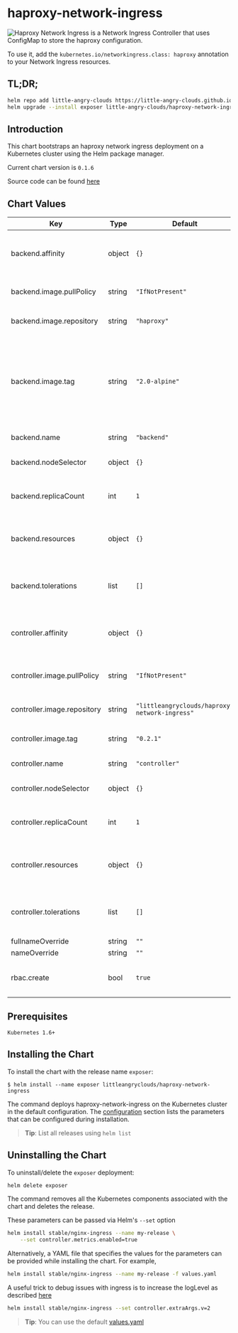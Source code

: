 haproxy-network-ingress
=======================

![Haproxy Network Ingress](https://github.com/little-angry-clouds/haproxy-network-ingress) is a Network
Ingress Controller that uses ConfigMap to store the haproxy configuration.

To use it, add the `kubernetes.io/networkingress.class: haproxy` annotation to
your Network Ingress resources.

## TL;DR;

```bash
helm repo add little-angry-clouds https://little-angry-clouds.github.io/
helm upgrade --install exposer little-angry-clouds/haproxy-network-ingress
```

## Introduction
This chart bootstraps an haproxy network ingress deployment on a Kubernetes
cluster using the Helm package manager.

Current chart version is `0.1.6`

Source code can be found [here](https://github.com/little-angry-clouds/charts/tree/master/haproxy-network-ingress)

## Chart Values

| Key | Type | Default | Description |
|-----|------|---------|-------------|
| backend.affinity | object | `{}` | node/pod affinities (requires Kubernetes >=1.6) |
| backend.image.pullPolicy | string | `"IfNotPresent"` | backend's image pull policy |
| backend.image.repository | string | `"haproxy"` | backend's docker image |
| backend.image.tag | string | `"2.0-alpine"` | backend's docker image tag (Warning: Should be based on alpine because of the config reloader) |
| backend.name | string | `"backend"` | backend's name |
| backend.nodeSelector | object | `{}` | node labels for pod assignment |
| backend.replicaCount | int | `1` | backend's desired number of pods |
| backend.resources | object | `{}` | backend's pod resource requests & limits |
| backend.tolerations | list | `[]` | node taints to tolerate (requires Kubernetes >=1.6) |
| controller.affinity | object | `{}` | node/pod affinities (requires Kubernetes >=1.6) |
| controller.image.pullPolicy | string | `"IfNotPresent"` | controller's docker image pull policy |
| controller.image.repository | string | `"littleangryclouds/haproxy-network-ingress"` | controller's docker image |
| controller.image.tag | string | `"0.2.1"` | controller's docker image tag |
| controller.name | string | `"controller"` | controller's name |
| controller.nodeSelector | object | `{}` | node labels for pod assignment |
| controller.replicaCount | int | `1` | controller's desired number of pods |
| controller.resources | object | `{}` | controller pod resource requests & limits |
| controller.tolerations | list | `[]` | node taints to tolerate (requires Kubernetes >=1.6) |
| fullnameOverride | string | `""` |  |
| nameOverride | string | `""` |  |
| rbac.create | bool | `true` | if true, create & use RBAC resources |


## Prerequisites

`Kubernetes 1.6+`

## Installing the Chart

To install the chart with the release name `exposer`:

```console
$ helm install --name exposer littleangryclouds/haproxy-network-ingress
```

The command deploys haproxy-network-ingress on the Kubernetes cluster in the default
configuration. The [configuration](#charts-values) section lists the parameters
that can be configured during installation.

> **Tip**: List all releases using `helm list`

## Uninstalling the Chart

To uninstall/delete the `exposer` deployment:

```bash
helm delete exposer
```

The command removes all the Kubernetes components associated with the chart and
deletes the release.

These parameters can be passed via Helm's `--set` option

```bash
helm install stable/nginx-ingress --name my-release \
    --set controller.metrics.enabled=true
```

Alternatively, a YAML file that specifies the values for the parameters can be
provided while installing the chart. For example,

```bash
helm install stable/nginx-ingress --name my-release -f values.yaml
```

A useful trick to debug issues with ingress is to increase the logLevel
as described [here](https://github.com/kubernetes/ingress-nginx/blob/master/docs/troubleshooting.md#debug)

```bash
helm install stable/nginx-ingress --set controller.extraArgs.v=2
```
> **Tip**: You can use the default [values.yaml](values.yaml)
